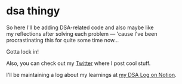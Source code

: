 # dsa thingy

So here I'll be adding DSA-related code and also maybe like  
my reflections after solving each problem — 'cause I've been procrastinating this for quite some time now...

Gotta lock in!

Also, you can check out my [Twitter](https://x.com/sodakeyEatsMush) where I post cool stuff.

I'll be maintaining a log about my learnings at [my DSA Log on Notion](https://www.notion.so/DSA-Log-224f1129214e80f2b9d0c035a10dc839?source=copy_link).
